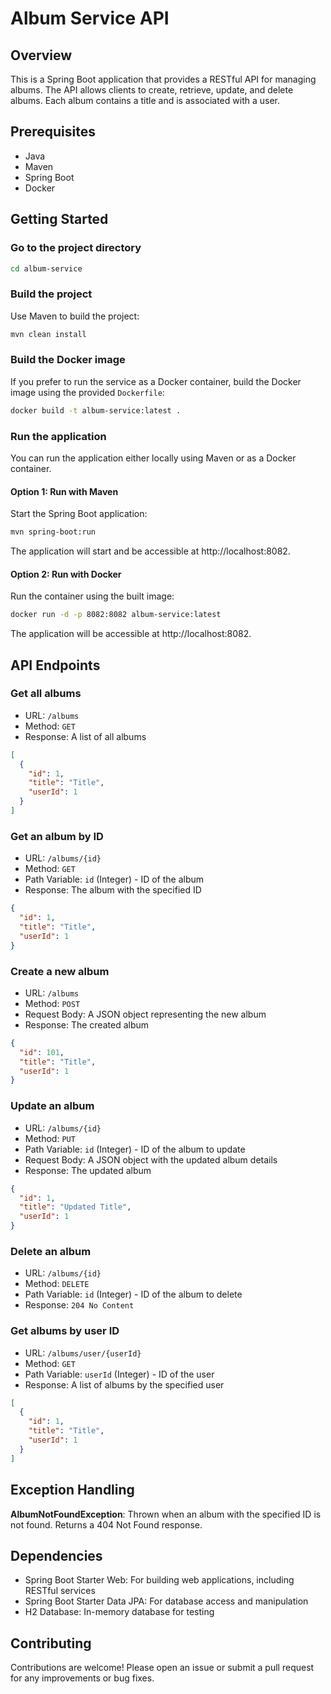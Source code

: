# Album Service API

## Overview

This is a Spring Boot application that provides a RESTful API for managing albums. The API allows clients to create, retrieve, update, and delete albums. Each album contains a title and is associated with a user.

## Prerequisites

- Java
- Maven
- Spring Boot
- Docker

## Getting Started

### Go to the project directory

```bash
cd album-service
```

### Build the project

Use Maven to build the project:

```bash
mvn clean install
```

### Build the Docker image

If you prefer to run the service as a Docker container, build the Docker image using the provided `Dockerfile`:

```bash
docker build -t album-service:latest .
```

### Run the application

You can run the application either locally using Maven or as a Docker container.

#### Option 1: Run with Maven

Start the Spring Boot application:

```bash
mvn spring-boot:run
```

The application will start and be accessible at http://localhost:8082.

#### Option 2: Run with Docker

Run the container using the built image:

```bash
docker run -d -p 8082:8082 album-service:latest
```

The application will be accessible at http://localhost:8082.

## API Endpoints

### Get all albums

- URL: `/albums`
- Method: `GET`
- Response: A list of all albums

```json
[
  {
    "id": 1,
    "title": "Title",
    "userId": 1
  }
]
```

### Get an album by ID

- URL: `/albums/{id}`
- Method: `GET`
- Path Variable: `id` (Integer) - ID of the album
- Response: The album with the specified ID

```json
{
  "id": 1,
  "title": "Title",
  "userId": 1
}
```

### Create a new album

- URL: `/albums`
- Method: `POST`
- Request Body: A JSON object representing the new album
- Response: The created album

```json
{
  "id": 101,
  "title": "Title",
  "userId": 1
}
```

### Update an album

- URL: `/albums/{id}`
- Method: `PUT`
- Path Variable: `id` (Integer) - ID of the album to update
- Request Body: A JSON object with the updated album details
- Response: The updated album

```json
{
  "id": 1,
  "title": "Updated Title",
  "userId": 1
}
```

### Delete an album

- URL: `/albums/{id}`
- Method: `DELETE`
- Path Variable: `id` (Integer) - ID of the album to delete
- Response: `204 No Content`

### Get albums by user ID

- URL: `/albums/user/{userId}`
- Method: `GET`
- Path Variable: `userId` (Integer) - ID of the user
- Response: A list of albums by the specified user

```json
[
  {
    "id": 1,
    "title": "Title",
    "userId": 1
  }
]
```

## Exception Handling

**AlbumNotFoundException**: Thrown when an album with the specified ID is not found. Returns a 404 Not Found response.

## Dependencies

- Spring Boot Starter Web: For building web applications, including RESTful services
- Spring Boot Starter Data JPA: For database access and manipulation
- H2 Database: In-memory database for testing

## Contributing

Contributions are welcome! Please open an issue or submit a pull request for any improvements or bug fixes.
